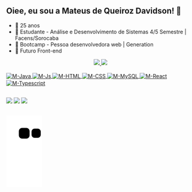 ## Oiee, eu sou a Mateus de Queiroz Davidson! 👋

- 🔭 25 anos
- 🌱 Estudante - Análise e Desenvolvimento de Sistemas 4/5 Semestre | Facens/Sorocaba 
- 🧠 Bootcamp - Pessoa desenvolvedora web | Generation
- 🤔 Futuro Front-end

<div align="center">
  <a href="https://github.com/MQueirozD">
  <img height="150em" src="https://github-readme-stats.vercel.app/api?username=MQueirozD&show_icons=true&theme=midnight-purple&include_all_commits=true&count_private=true"/>
  <img height="150em" src="https://github-readme-stats.vercel.app/api/top-langs/?username=MQueirozD&layout=compact&langs_count=7&theme=midnight-purple"/>
</div>
<div style="display: inline_block"><br>
  <img align="center" alt="M-Java" height="40" width="40" src="https://user-images.githubusercontent.com/84162653/190159217-9b9974c1-8b8c-4154-81ee-7eb2bd38c7d9.png">
  <img align="center" alt="M-Js" height="40" width="40" src="https://user-images.githubusercontent.com/84162653/190160725-68d72aa0-6903-4b52-98f4-e70769f36342.png">
  <img align="center" alt="M-HTML" height="40" width="40" src="https://user-images.githubusercontent.com/84162653/190161485-1e46aac3-bc4a-402c-b04d-3138a8433007.png">
  <img align="center" alt="M-CSS" height="40" width="40" src="https://user-images.githubusercontent.com/84162653/190160542-355c26f4-afaf-485a-9e75-04dea5091cc3.png">
  <img align="center" alt="M-MySQL" height="40" width="40" src="https://user-images.githubusercontent.com/84162653/190161907-e9301578-48e5-423b-86c1-aa38a1c0a2a6.png">
  <img align="center" alt="M-React" height="40" width="40" src="https://user-images.githubusercontent.com/84162653/190161009-9d6d49a5-bc02-4b26-8923-687caa2d01f1.png">
  <img align="center" alt="M-Typescript" height="40" width="40" src="https://user-images.githubusercontent.com/84162653/190162168-6c01277c-334e-4206-a7f5-c442937f9aa2.png">

 
</div>
  
  ##
 
<div> 
   <!-- <a href="https://www.instagram.com/m_queirozz/" target="_blank"><img src="https://img.shields.io/badge/-Instagram-%23E4405F?style=for-the-badge&logo=instagram&logoColor=white" target="_blank"></a>
 	<a href="https://www.twitch.tv/mateus_sem_h" target="_blank"><img src="https://img.shields.io/badge/Twitch-9146FF?style=for-the-badge&logo=twitch&logoColor=white" target="_blank"></a> -->
  <a href = "mailto:contatorafaballerini@gmail.com"><img src="https://img.shields.io/badge/-Gmail-%23333?style=for-the-badge&logo=gmail&logoColor=white" target="_blank"></a>
  <a href="https://www.linkedin.com/in/mateus-queiroz-davidson96/" target="_blank"><img src="https://img.shields.io/badge/-LinkedIn-%230077B5?style=for-the-badge&logo=linkedin&logoColor=white" target="_blank"></a> 
  <a href="https://www.behance.net/mateusqd" target="_blank"><img src="https://img.shields.io/badge/-Behance-blue?style=for-the-badge&logo=behance&logoColor=white" target="_blank"></a>

## 
  ![Snake animation](https://github.com/MQueirozD/MQueirozD/blob/output/github-contribution-grid-snake.svg)
 
</div>
